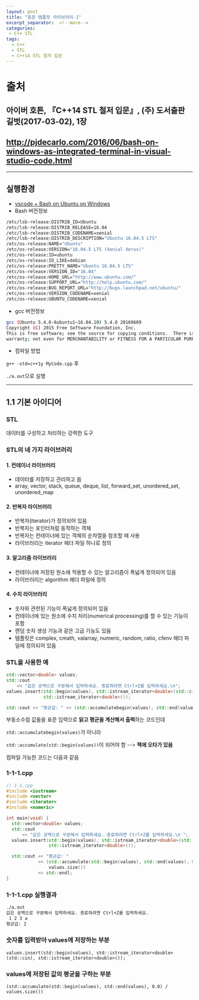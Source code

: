 ```yaml
---
layout: post
title: "표준 템플릿 라이브러리-1"
excerpt_separator:  <!--more-->
categories:
 - C++ STL
tags:
  - C++
  - STL
  - C++14 STL 철저 입문
---
```


# 출처

## 아이버 호튼, 『C++14 STL 철저 입문』, (주) 도서출판 길벗(2017-03-02), 1장

## <http://pjdecarlo.com/2016/06/bash-on-windows-as-integrated-terminal-in-visual-studio-code.html>

---

<!--more-->

## 실행환경

* [vscode + Bash on Ubuntu on Windows](http://pjdecarlo.com/2016/06/bash-on-windows-as-integrated-terminal-in-visual-studio-code.html)
* Bash 버전정보

```bash
/etc/lsb-release:DISTRIB_ID=Ubuntu
/etc/lsb-release:DISTRIB_RELEASE=16.04
/etc/lsb-release:DISTRIB_CODENAME=xenial
/etc/lsb-release:DISTRIB_DESCRIPTION="Ubuntu 16.04.5 LTS"
/etc/os-release:NAME="Ubuntu"
/etc/os-release:VERSION="16.04.5 LTS (Xenial Xerus)"
/etc/os-release:ID=ubuntu
/etc/os-release:ID_LIKE=debian
/etc/os-release:PRETTY_NAME="Ubuntu 16.04.5 LTS"
/etc/os-release:VERSION_ID="16.04"
/etc/os-release:HOME_URL="http://www.ubuntu.com/"
/etc/os-release:SUPPORT_URL="http://help.ubuntu.com/"
/etc/os-release:BUG_REPORT_URL="http://bugs.launchpad.net/ubuntu/"
/etc/os-release:VERSION_CODENAME=xenial
/etc/os-release:UBUNTU_CODENAME=xenial
```

* gcc 버전정보

```bash
gcc (Ubuntu 5.4.0-6ubuntu1~16.04.10) 5.4.0 20160609
Copyright (C) 2015 Free Software Foundation, Inc.
This is free software; see the source for copying conditions.  There is NO
warranty; not even for MERCHANTABILITY or FITNESS FOR A PARTICULAR PURPOSE.
```

* 컴파일 방법

`g++ -std=c++1y MyCode.cpp` 후

`./a.out`으로 실행

---

## 1.1 기본 아이디어

### STL

데이터를 구성하고 처리하는 강력한 도구

### STL의 네 가지 라이브러리

#### 1. 컨테이너 라이브러리

* 데이터를 저장하고 관리하고 씀
* array, vector, stack, queue, deque, list, forward_set, unordered_set, unordered_map

#### 2. 반복자 라이브러리

* 반복자(iterator)가 정의되어 있음
* 반복자는 포인터처럼 동작하는 객체
* 반복자는 컨테이너에 있는 객체의 순차열을 참조할 때 사용
* 라이브러리는 iterator 헤더 파일 하나로 정의

#### 3. 알고리즘 라이브러리

* 컨테이너에 저장된 원소에 적용할 수 있는 알고리즘이 폭넓게 정의되어 있음
* 라이브러리는 algorithm 헤더 파일에 정의

#### 4. 수치 라이브러리

* 숫자와 관련된 기능이 폭넓게 정의되어 있음
* 컨테이너에 있는 원소에 수치 처리(numerical processing)를 할 수 있는 기능이 포함
* 랜덤 숫자 생성 기능과 같은 고급 기능도 있음
* 템플릿은 complex, cmath, valarray, numeric, random, ratio, cfenv 헤더 파일에 정의되어 있음

### STL을 사용한 예

```cpp
std::vector<double> values;
std::cout
    << "값은 공백으로 구분해서 입력하세요. 종료하려면 Ctrl+Z를 입력하세요.\n";
values.insert(std::begin(values), std::istream_iterator<double>(std::cin),
              std::istream_iterator<double>());

std::cout << "평균값: " << (std::accumulatebegin(values), std::end(values), 0.0)/values.size()) << std::endl;
```

부동소수점 값들을 표준 입력으로 **읽고 평균을 계산해서 출력**하는 코드인데

`std::accumulatebegin(values)`가 아니라

`std::accumulate(std::begin(values))`이 되어야 함 --> **책에 오타가 있음**

컴파일 가능한 코드는 다음과 같음

### 1-1-1.cpp

```cpp
// 1-1.cpp
#include <iostream>
#include <vector>
#include <iterator>
#include <numeric>

int main(void) {
  std::vector<double> values;
  std::cout
      << "값은 공백으로 구분해서 입력하세요. 종료하려면 Ctrl+Z를 입력하세요.\n ";
  values.insert(std::begin(values), std::istream_iterator<double>(std::cin),
                std::istream_iterator<double>());

  std::cout << "평균값: "
            << (std::accumulate(std::begin(values), std::end(values), 0.0) /
                values.size())
            << std::endl;
}
```

### 1-1-1.cpp 실행결과

```bash
./a.out
값은 공백으로 구분해서 입력하세요. 종료하려면 Ctrl+Z를 입력하세요.
 1 2 3 a
평균값: 2
```

### 숫자를 입력받아 values에 저장하는 부분

`values.insert(std::begin(values), std::istream_iterator<double>(std::cin), std::istream_iterator<double>());`  

### values에 저장된 값의 평균을 구하는 부분

`(std::accumulate(std::begin(values), std::end(values), 0.0) / values.size())`
